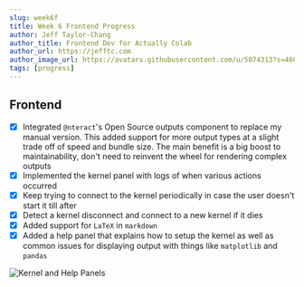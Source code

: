 ```yaml
---
slug: week6f
title: Week 6 Frontend Progress
author: Jeff Taylor-Chang
author_title: Frontend Dev for Actually Colab
author_url: https://jefftc.com
author_image_url: https://avatars.githubusercontent.com/u/5074313?s=460&u=9dc3384482173ab6e158978936d42b440155007e&v=4
tags: [progress]
---
```


## Frontend

- [x] Integrated `@nteract`'s Open Source outputs component to replace my manual version. This added support for more output types at a slight trade off of speed and bundle size. The main benefit is a big boost to maintainability, don't need to reinvent the wheel for rendering complex outputs
- [x] Implemented the kernel panel with logs of when various actions occurred
- [x] Keep trying to connect to the kernel periodically in case the user doesn't start it till after
- [x] Detect a kernel disconnect and connect to a new kernel if it dies
- [x] Added support for `LaTeX` in `markdown`
- [x] Added a help panel that explains how to setup the kernel as well as common issues for displaying output with things like `matplotlib` and `pandas`

![Kernel and Help Panels](https://user-images.githubusercontent.com/5074313/109735463-cf65e280-7b90-11eb-9f5d-a4e983e0391d.png)
